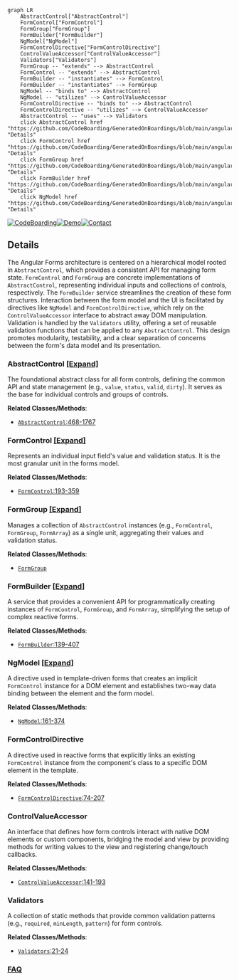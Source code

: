```mermaid
graph LR
    AbstractControl["AbstractControl"]
    FormControl["FormControl"]
    FormGroup["FormGroup"]
    FormBuilder["FormBuilder"]
    NgModel["NgModel"]
    FormControlDirective["FormControlDirective"]
    ControlValueAccessor["ControlValueAccessor"]
    Validators["Validators"]
    FormGroup -- "extends" --> AbstractControl
    FormControl -- "extends" --> AbstractControl
    FormBuilder -- "instantiates" --> FormControl
    FormBuilder -- "instantiates" --> FormGroup
    NgModel -- "binds to" --> AbstractControl
    NgModel -- "utilizes" --> ControlValueAccessor
    FormControlDirective -- "binds to" --> AbstractControl
    FormControlDirective -- "utilizes" --> ControlValueAccessor
    AbstractControl -- "uses" --> Validators
    click AbstractControl href "https://github.com/CodeBoarding/GeneratedOnBoardings/blob/main/angular/AbstractControl.md" "Details"
    click FormControl href "https://github.com/CodeBoarding/GeneratedOnBoardings/blob/main/angular/FormControl.md" "Details"
    click FormGroup href "https://github.com/CodeBoarding/GeneratedOnBoardings/blob/main/angular/FormGroup.md" "Details"
    click FormBuilder href "https://github.com/CodeBoarding/GeneratedOnBoardings/blob/main/angular/FormBuilder.md" "Details"
    click NgModel href "https://github.com/CodeBoarding/GeneratedOnBoardings/blob/main/angular/NgModel.md" "Details"
```

[![CodeBoarding](https://img.shields.io/badge/Generated%20by-CodeBoarding-9cf?style=flat-square)](https://github.com/CodeBoarding/CodeBoarding)[![Demo](https://img.shields.io/badge/Try%20our-Demo-blue?style=flat-square)](https://www.codeboarding.org/demo)[![Contact](https://img.shields.io/badge/Contact%20us%20-%20contact@codeboarding.org-lightgrey?style=flat-square)](mailto:contact@codeboarding.org)

## Details

The Angular Forms architecture is centered on a hierarchical model rooted in `AbstractControl`, which provides a consistent API for managing form state. `FormControl` and `FormGroup` are concrete implementations of `AbstractControl`, representing individual inputs and collections of controls, respectively. The `FormBuilder` service streamlines the creation of these form structures. Interaction between the form model and the UI is facilitated by directives like `NgModel` and `FormControlDirective`, which rely on the `ControlValueAccessor` interface to abstract away DOM manipulation. Validation is handled by the `Validators` utility, offering a set of reusable validation functions that can be applied to any `AbstractControl`. This design promotes modularity, testability, and a clear separation of concerns between the form's data model and its presentation.

### AbstractControl [[Expand]](./AbstractControl.md)
The foundational abstract class for all form controls, defining the common API and state management (e.g., `value`, `status`, `valid`, `dirty`). It serves as the base for individual controls and groups of controls.


**Related Classes/Methods**:

- <a href="https://github.com/angular/angular/blob/main/packages/forms/src/model/abstract_model.ts#L468-L1767" target="_blank" rel="noopener noreferrer">`AbstractControl`:468-1767</a>


### FormControl [[Expand]](./FormControl.md)
Represents an individual input field's value and validation status. It is the most granular unit in the forms model.


**Related Classes/Methods**:

- <a href="https://github.com/angular/angular/blob/main/packages/forms/src/model/form_control.ts#L193-L359" target="_blank" rel="noopener noreferrer">`FormControl`:193-359</a>


### FormGroup [[Expand]](./FormGroup.md)
Manages a collection of `AbstractControl` instances (e.g., `FormControl`, `FormGroup`, `FormArray`) as a single unit, aggregating their values and validation status.


**Related Classes/Methods**:

- <a href="https://github.com/angular/angular/blob/main/packages/forms/src/directives/form_interface.ts" target="_blank" rel="noopener noreferrer">`FormGroup`</a>


### FormBuilder [[Expand]](./FormBuilder.md)
A service that provides a convenient API for programmatically creating instances of `FormControl`, `FormGroup`, and `FormArray`, simplifying the setup of complex reactive forms.


**Related Classes/Methods**:

- <a href="https://github.com/angular/angular/blob/main/packages/forms/src/form_builder.ts#L139-L407" target="_blank" rel="noopener noreferrer">`FormBuilder`:139-407</a>


### NgModel [[Expand]](./NgModel.md)
A directive used in template-driven forms that creates an implicit `FormControl` instance for a DOM element and establishes two-way data binding between the element and the form model.


**Related Classes/Methods**:

- <a href="https://github.com/angular/angular/blob/main/packages/forms/src/directives/ng_model.ts#L161-L374" target="_blank" rel="noopener noreferrer">`NgModel`:161-374</a>


### FormControlDirective
A directive used in reactive forms that explicitly links an existing `FormControl` instance from the component's class to a specific DOM element in the template.


**Related Classes/Methods**:

- <a href="https://github.com/angular/angular/blob/main/packages/forms/src/directives/reactive_directives/form_control_directive.ts#L74-L207" target="_blank" rel="noopener noreferrer">`FormControlDirective`:74-207</a>


### ControlValueAccessor
An interface that defines how form controls interact with native DOM elements or custom components, bridging the model and view by providing methods for writing values to the view and registering change/touch callbacks.


**Related Classes/Methods**:

- <a href="https://github.com/angular/angular/blob/main/packages/forms/src/directives/control_value_accessor.ts#L141-L193" target="_blank" rel="noopener noreferrer">`ControlValueAccessor`:141-193</a>


### Validators
A collection of static methods that provide common validation patterns (e.g., `required`, `minLength`, `pattern`) for form controls.


**Related Classes/Methods**:

- <a href="https://github.com/angular/angular/blob/main/.ng-dev/pull-request.mts#L21-L24" target="_blank" rel="noopener noreferrer">`Validators`:21-24</a>




### [FAQ](https://github.com/CodeBoarding/GeneratedOnBoardings/tree/main?tab=readme-ov-file#faq)